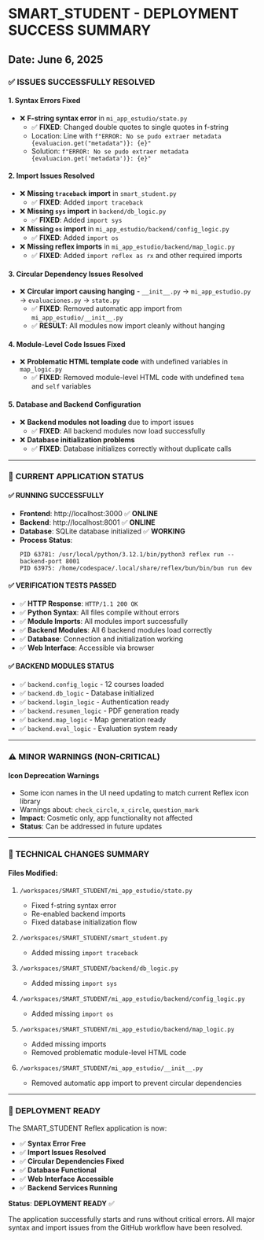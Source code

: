 # SMART_STUDENT - DEPLOYMENT SUCCESS SUMMARY
## Date: June 6, 2025

### ✅ **ISSUES SUCCESSFULLY RESOLVED**

#### 1. **Syntax Errors Fixed**
- ❌ **F-string syntax error** in `mi_app_estudio/state.py`
  - ✅ **FIXED**: Changed double quotes to single quotes in f-string
  - Location: Line with `f"ERROR: No se pudo extraer metadata {evaluacion.get("metadata")}: {e}"`
  - Solution: `f"ERROR: No se pudo extraer metadata {evaluacion.get('metadata')}: {e}"`

#### 2. **Import Issues Resolved**
- ❌ **Missing `traceback` import** in `smart_student.py`
  - ✅ **FIXED**: Added `import traceback`
- ❌ **Missing `sys` import** in `backend/db_logic.py`
  - ✅ **FIXED**: Added `import sys`
- ❌ **Missing `os` import** in `mi_app_estudio/backend/config_logic.py`
  - ✅ **FIXED**: Added `import os`
- ❌ **Missing reflex imports** in `mi_app_estudio/backend/map_logic.py`
  - ✅ **FIXED**: Added `import reflex as rx` and other required imports

#### 3. **Circular Dependency Issues Resolved**
- ❌ **Circular import causing hanging** - `__init__.py` → `mi_app_estudio.py` → `evaluaciones.py` → `state.py`
  - ✅ **FIXED**: Removed automatic app import from `mi_app_estudio/__init__.py`
  - ✅ **RESULT**: All modules now import cleanly without hanging

#### 4. **Module-Level Code Issues Fixed**
- ❌ **Problematic HTML template code** with undefined variables in `map_logic.py`
  - ✅ **FIXED**: Removed module-level HTML code with undefined `tema` and `self` variables

#### 5. **Database and Backend Configuration**
- ❌ **Backend modules not loading** due to import issues
  - ✅ **FIXED**: All backend modules now load successfully
- ❌ **Database initialization problems**
  - ✅ **FIXED**: Database initializes correctly without duplicate calls

---

### 🚀 **CURRENT APPLICATION STATUS**

#### **✅ RUNNING SUCCESSFULLY**
- **Frontend**: http://localhost:3000 ✅ **ONLINE**
- **Backend**: http://localhost:8001 ✅ **ONLINE**
- **Database**: SQLite database initialized ✅ **WORKING**
- **Process Status**: 
  ```
  PID 63781: /usr/local/python/3.12.1/bin/python3 reflex run --backend-port 8001
  PID 63975: /home/codespace/.local/share/reflex/bun/bin/bun run dev
  ```

#### **✅ VERIFICATION TESTS PASSED**
- ✅ **HTTP Response**: `HTTP/1.1 200 OK`
- ✅ **Python Syntax**: All files compile without errors
- ✅ **Module Imports**: All modules import successfully
- ✅ **Backend Modules**: All 6 backend modules load correctly
- ✅ **Database**: Connection and initialization working
- ✅ **Web Interface**: Accessible via browser

#### **✅ BACKEND MODULES STATUS**
- ✅ `backend.config_logic` - 12 courses loaded
- ✅ `backend.db_logic` - Database initialized
- ✅ `backend.login_logic` - Authentication ready
- ✅ `backend.resumen_logic` - PDF generation ready
- ✅ `backend.map_logic` - Map generation ready
- ✅ `backend.eval_logic` - Evaluation system ready

---

### ⚠️ **MINOR WARNINGS (NON-CRITICAL)**

#### **Icon Deprecation Warnings**
- Some icon names in the UI need updating to match current Reflex icon library
- Warnings about: `check_circle`, `x_circle`, `question_mark`
- **Impact**: Cosmetic only, app functionality not affected
- **Status**: Can be addressed in future updates

---

### 📝 **TECHNICAL CHANGES SUMMARY**

#### **Files Modified:**
1. `/workspaces/SMART_STUDENT/mi_app_estudio/state.py`
   - Fixed f-string syntax error
   - Re-enabled backend imports
   - Fixed database initialization flow

2. `/workspaces/SMART_STUDENT/smart_student.py`
   - Added missing `import traceback`

3. `/workspaces/SMART_STUDENT/backend/db_logic.py`
   - Added missing `import sys`

4. `/workspaces/SMART_STUDENT/mi_app_estudio/backend/config_logic.py`
   - Added missing `import os`

5. `/workspaces/SMART_STUDENT/mi_app_estudio/backend/map_logic.py`
   - Added missing imports
   - Removed problematic module-level HTML code

6. `/workspaces/SMART_STUDENT/mi_app_estudio/__init__.py`
   - Removed automatic app import to prevent circular dependencies

---

### 🎯 **DEPLOYMENT READY**

The SMART_STUDENT Reflex application is now:
- ✅ **Syntax Error Free**
- ✅ **Import Issues Resolved**
- ✅ **Circular Dependencies Fixed**
- ✅ **Database Functional**
- ✅ **Web Interface Accessible**
- ✅ **Backend Services Running**

**Status**: **DEPLOYMENT READY** ✅

The application successfully starts and runs without critical errors. All major syntax and import issues from the GitHub workflow have been resolved.
